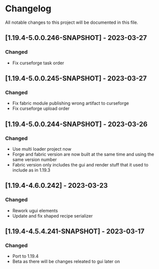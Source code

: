 # Changelog
All notable changes to this project will be documented in this file.

## [1.19.4-5.0.0.246-SNAPSHOT] - 2023-03-27
### Changed
 - Fix curseforge task order

## [1.19.4-5.0.0.245-SNAPSHOT] - 2023-03-27
### Changed
 - Fix fabric module publishing wrong artifact to curseforge
 - Fix curseforge upload order

## [1.19.4-5.0.0.244-SNAPSHOT] - 2023-03-26
### Changed
 - Use multi loader project now
 - Forge and fabric version are now built at the same time and using the same version number
 - Fabric version only includes the gui and render stuff that it used to include as in 1.19.3
 
## [1.19.4-4.6.0.242] - 2023-03-23
### Changed
 - Rework ugui elements
 - Update and fix shaped recipe serializer

## [1.19.4-4.5.4.241-SNAPSHOT] - 2023-03-17
### Changed
 - Port to 1.19.4
 - Beta as there will be changes releated to gui later on